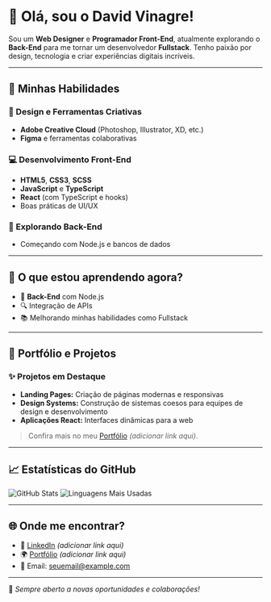 # 👋 Olá, sou o David Vinagre!

Sou um **Web Designer** e **Programador Front-End**, atualmente explorando o **Back-End** para me tornar um desenvolvedor **Fullstack**. Tenho paixão por design, tecnologia e criar experiências digitais incríveis.

---

## 🚀 Minhas Habilidades

### 🎨 Design e Ferramentas Criativas
- **Adobe Creative Cloud** (Photoshop, Illustrator, XD, etc.)
- **Figma** e ferramentas colaborativas

### 💻 Desenvolvimento Front-End
- **HTML5**, **CSS3**, **SCSS**
- **JavaScript** e **TypeScript**
- **React** (com TypeScript e hooks)
- Boas práticas de UI/UX

### 🔧 Explorando Back-End
- Começando com Node.js e bancos de dados

---

## 📌 O que estou aprendendo agora?
- 🌱 **Back-End** com Node.js
- 🔍 Integração de APIs
- 📚 Melhorando minhas habilidades como Fullstack

---

## 💼 Portfólio e Projetos
### ✨ Projetos em Destaque
- **Landing Pages:** Criação de páginas modernas e responsivas
- **Design Systems:** Construção de sistemas coesos para equipes de design e desenvolvimento
- **Aplicações React:** Interfaces dinâmicas para a web

> Confira mais no meu [Portfólio](#) _(adicionar link aqui)_.

---

## 📈 Estatísticas do GitHub

![GitHub Stats](https://github-readme-stats.vercel.app/api?username=SeuUsuario&show_icons=true&theme=radical)
![Linguagens Mais Usadas](https://github-readme-stats.vercel.app/api/top-langs/?username=SeuUsuario&layout=compact&theme=radical)

---

## 🌐 Onde me encontrar?

- 💼 [LinkedIn](https://www.linkedin.com/in/seu-perfil) _(adicionar link aqui)_
- 🌍 [Portfólio](https://seuportfolio.com) _(adicionar link aqui)_
- 📧 Email: [seuemail@example.com](mailto:seuemail@example.com)

---

🎯 _Sempre aberto a novas oportunidades e colaborações!_
